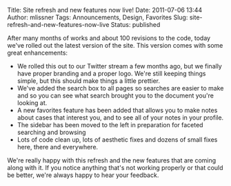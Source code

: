 Title: Site refresh and new features now live!
Date: 2011-07-06 13:44
Author: mlissner
Tags: Announcements, Design, Favorites
Slug: site-refresh-and-new-features-now-live
Status: published

After many months of works and about 100 revisions to the code, today
we've rolled out the latest version of the site. This version comes with
some great enhancements:

-   We rolled this out to our Twitter stream a few months ago, but we
    finally have proper branding and a proper logo. We're still keeping
    things simple, but this should make things a little prettier.
-   We've added the search box to all pages so searches are easier to
    make and so you can see what search brought you to the document
    you're looking at.
-   A new favorites feature has been added that allows you to make notes
    about cases that interest you, and to see all of your notes in your
    profile.
-   The sidebar has been moved to the left in preparation for faceted
    searching and browsing
-   Lots of code clean up, lots of aesthetic fixes and dozens of small
    fixes here, there and everywhere.

We're really happy with this refresh and the new features that are
coming along with it. If you notice anything that's not working properly
or that could be better, we're always happy to hear your feedback.

